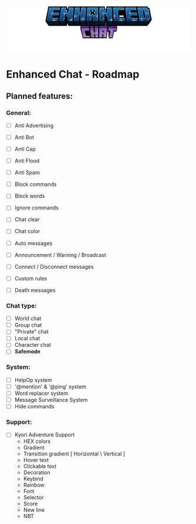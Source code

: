 ![Enhanced Chat](images/title.png)
# Enhanced Chat - Roadmap

## Planned features:

### General:
- [ ] Anti Advertising
- [ ] Anti Bot
- [ ] Anti Cap
- [ ] Anti Flood
- [ ] Anti Spam


- [ ] Block commands
- [ ] Block words
- [ ] Ignore commands


- [ ] Chat clear
- [ ] Chat color


- [ ] Auto messages
- [ ] Announcement / Warning / Broadcast
- [ ] Connect / Disconnect messages
- [ ] Custom rules
- [ ] Death messages


### Chat type:
- [ ] World chat
- [ ] Group chat
- [ ] "Private" chat
- [ ] Local chat
- [ ] Character chat
- [ ] **Safemode**

### System:
- [ ] HelpOp system
- [ ] '@mention' & '@ping' system
- [ ] Word replacer system
- [ ] Message Surveillance System
- [ ] Hide commands

### Support:
- [ ] Kyori Adventure Support
  - HEX colors
  - Gradient
  - Transition gradient [ Horizontal \ Vertical ]
  - Hover text
  - Clickable text
  - Decoration
  - Keybind
  - Rainbow
  - Font
  - Selector
  - Score
  - New line
  - NBT